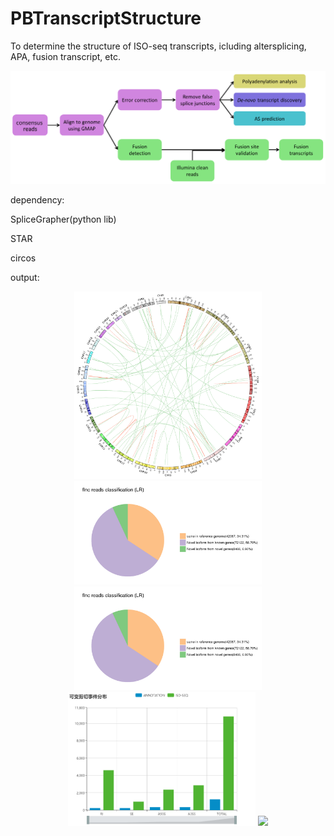 # PBTranscriptStructure
To determine the structure of ISO-seq transcripts, icluding altersplicing, APA, fusion transcript, etc.

<p align="center">
  <img src="examplePlots/gene_structure_annot.png" width=800">
</p>

dependency:

SpliceGrapher(python lib)

STAR

circos

output:

<p align="center">
  <img src="examplePlots/circos.png" width=300">
  <img src="examplePlots/isotype.png" width=300">
  <img src="examplePlots/isotype.png" width=300">
  <img src="examplePlots/AS.png" width=300">
  <img src="isoform_venn.png" width=300">
</p>

